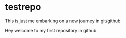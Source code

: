 # testrepo
This is just me embarking on a new journey in git/github

Hey welcome to my first repository in github.
